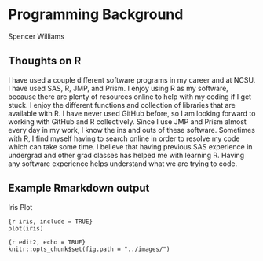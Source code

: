 Programming Background
================
Spencer Williams

## Thoughts on R

I have used a couple different software programs in my career and at
NCSU. I have used SAS, R, JMP, and Prism. I enjoy using R as my
software, because there are plenty of resources online to help with my
coding if I get stuck. I enjoy the different functions and collection of
libraries that are available with R. I have never used GitHub before, so
I am looking forward to working with GitHub and R collectively. Since I
use JMP and Prism almost every day in my work, I know the ins and outs
of these software. Sometimes with R, I find myself having to search
online in order to resolve my code which can take some time. I believe
that having previous SAS experience in undergrad and other grad classes
has helped me with learning R. Having any software experience helps
understand what we are trying to code.

## Example Rmarkdown output

Iris Plot

    {r iris, include = TRUE}
    plot(iris)

    {r edit2, echo = TRUE}
    knitr::opts_chunk$set(fig.path = "../images/")
